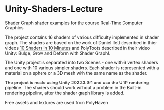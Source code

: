# Unity-Shaders-Lecture
Shader Graph shader examples for the course Real-Time Computer Graphics

The project contains 16 shaders of various difficulty implemented in shader graph. The shaders are based on the work of Daniel Ilett described in thier videos [10 Shaders in 10 Minutes](https://www.youtube.com/watch?v=vje0x1BNpp8&t=64s) and PolyToots described in their video [Unity: Bulge, Grow and Deform with Shader Graph!](https://www.youtube.com/watch?v=3T8cKTQrMxk&t=1s).

The Unity project is separated into two Scenes - one with 6 vertex shaders and one with 10 various simpler shaders. Each shader is represented with a material on a sphere or a 3D mesh with the same name as the shader.

The project is made using Unity 2022.3.9f1 and use the URP rendering pipeline. The shaders should work without a problem in the Built-in rendering pipeline, after the shader graph library is added.

Free assets and textures are used from PolyHaven



